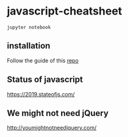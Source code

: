 # javascript-cheatsheet
```
jupyter notebook
```

## installation
Follow the guide of this [repo](https://github.com/n-riesco/ijavascript#installation)

## Status of javascript
https://2019.stateofjs.com/

## We might not need jQuery
http://youmightnotneedjquery.com/
